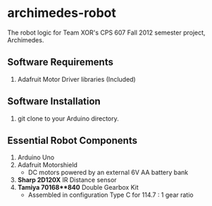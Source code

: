 archimedes-robot
================

The robot logic for Team XOR's CPS 607 Fall 2012 semester project, Archimedes.

Software Requirements
---------------------
1. Adafruit Motor Driver libraries (Included)

Software Installation
---------------------
1. git clone to your Arduino directory.

Essential Robot Components
--------------------------
1. Arduino Uno
2. Adafruit Motorshield
   - DC motors powered by an external 6V AA battery bank
3. __Sharp 2D120X__ IR Distance sensor
4. __Tamiya 70168**840__ Double Gearbox Kit
   - Assembled in configuration Type C for 114.7 : 1 gear ratio